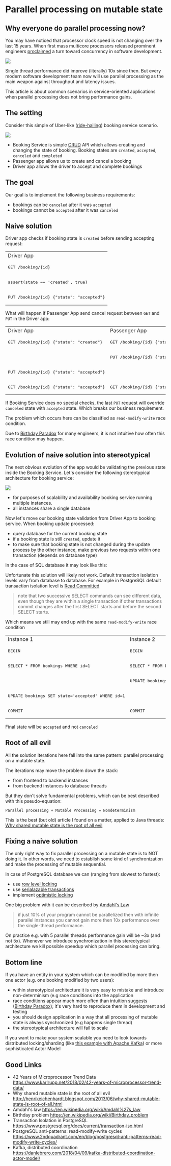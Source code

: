 # Parallel processing on mutable state

## Why everyone do parallel processing now?

You may have noticed that processor clock speed is not changing over the last 15 years. When first mass multicore processors released prominent engineers [proclaimed](http://www.gotw.ca/publications/concurrency-ddj.htm) a turn toward concurrency in software development.

<img src="./cpu-perfomance.png" />

Single thread performance did improve (literally) 10x since then. But every modern software development team now will use parallel processing as the main weapon against throughput and latency issues.

This article is about common scenarios in service-oriented applications when parallel processing does not bring performance gains.

## The setting 

Consider this simple of Uber-like ([ride-hailing](https://en.wikipedia.org/wiki/Peer-to-peer_ridesharing)) booking service scenario.

<img src="./booking-app.png" />

* Booking Service is simple [CRUD](https://en.wikipedia.org/wiki/Create,_read,_update_and_delete) API which allows creating and changing the state of booking. Booking states are `created`, `accepted`, `canceled` and `completed`
* Passenger app allows us to create and cancel a booking
* Driver app allows the driver to accept and complete bookings

## The goal

Our goal is to implement the following business requirements:
* bookings can be `canceled` after it was `accepted`
* bookings cannot be `accepted` after it was `canceled`

## Naive solution

Driver app checks if booking state is `created` before sending accepting request: 

<table>
<tr><td>Driver App</td><tr>
<tr>
 <td><pre>GET /booking/{id}</pre></td>
<tr>
<tr>
 <td><pre>assert(state == 'created', true)</pre></td>
<tr>
<tr>
 <td><pre>PUT /booking/{id} {"state": "accepted"}</pre></td>
<tr>
</table>


What will happen if Passenger App send cancel request between `GET` and `PUT` in the Driver app:

<table>
<tr><td>Driver App</td><td>Passenger App</td><tr>
<tr>
 <td><pre>GET /booking/{id} {"state": "created"}</pre></td>
 <td><pre>GET /booking/{id} {"state": "created"}</pre></td>
<tr>
<tr>
 <td></td>
 <td><pre>PUT /booking/{id} {"state": "canceled"}</pre></td>
<tr>
<tr>
 <td><pre>PUT /booking/{id} {"state": "accepted"}</pre></td>
 <td></td>
<tr>
<tr>
 <td><pre>GET /booking/{id} {"state": "accepted"}</pre></td>
 <td><pre>GET /booking/{id} {"state": "accepted"}</pre></td>
<tr>
</table>

If Booking Service does no special checks, the last `PUT` request will override `canceled` state with `accepted` state. Which breaks our business requirement.


The problem which occurs here can be classified as `read-modify-write` race condition.

Due to [Birthday Paradox](https://en.wikipedia.org/wiki/Birthday_problem) for many engineers, it is not intuitive how often this race condition may happen.

## Evolution of naive solution into stereotypical

The next obvious evolution of the app would be validating the previous state inside the Booking Service. Let's consider the following stereotypical architecture for booking service:

<img src="./booking-service.png" />

* for purposes of scalability and availability booking service running multiple instances.
* all instances share a single database

Now let's move our booking state validation from Driver App to booking service. When booking update processed:
* query database for the current booking state
* if a booking state is still `created`, update it
* to make sure that booking state is not changed during the update process by the other instance, make previous two requests within one transaction (depends on database type)

In the case of SQL database it may look like this:

Unfortunate this solution will likely not work. Default transaction isolation levels vary from database to database. For example in PostgreSQL default transaction isolation level is [Read Committed](https://www.postgresql.org/docs/current/transaction-iso.html#XACT-READ-COMMITTED)

> note that two successive SELECT commands can see different data, even though they are within a single transaction if other transactions commit changes after the first SELECT starts and before the second SELECT starts.

Which means we still may end up with the same `read-modify-write` race condition

<table>
<tr><td>Instance 1</td><td>Instance 2</td><tr>
<tr>
 <td><pre>BEGIN</pre></td>
 <td><pre>BEGIN</pre></td>
<tr>
<tr>
 <td><pre>SELECT * FROM bookings WHERE id=1</pre></td>
 <td><pre>SELECT * FROM bookings WHERE id=1</pre></td>
<tr>
<tr>
 <td></td>
 <td><pre>UPDATE bookings SET state='canceled' WHERE id=1</pre></td>
<tr>
<tr>
 <td><pre>UPDATE bookings SET state='accepted' WHERE id=1</pre></td>
 <td></td>
<tr>
<tr>
 <td><pre>COMMIT</pre></td>
 <td><pre>COMMIT</pre></td>
<tr>
</table>

Final state will be `accepted` and not `canceled`

## Root of all evil

All the solution iterations here fall into the same pattern: parallel processing on a mutable state.

The iterations may move the problem down the stack:
* from frontend to backend instances
* from backend instances to database threads

But they don't solve fundamental problems, which can be best described with this pseudo-equation:

```
Parallel processing + Mutable Processing = Nondeterminism
```

This is the best (but old) article I found on a matter, applied to Java threads: [Why shared mutable state is the root of all evil](http://henrikeichenhardt.blogspot.com/2013/06/why-shared-mutable-state-is-root-of-all.html
)

## Fixing a naive solution

The only right way to fix parallel processing on a mutable state is to NOT doing it. In other words, we need to establish some kind of synchronization and make the processing of mutable sequential.

In case of PostgreSQL database we can (ranging from slowest to fastest):
* use [row level locking](https://www.postgresql.org/docs/9.1/explicit-locking.html#LOCKING-ROWS)
* use [serialazable transactions](https://www.postgresql.org/docs/9.1/transaction-iso.html#XACT-SERIALIZABLE)
* implement [optimistic locking](https://en.wikipedia.org/wiki/Optimistic_concurrency_control)


One big problem with it can be described by [Amdahl's Law](https://en.wikipedia.org/wiki/Amdahl%27s_law)
> if just 10% of your program cannot be parallelized then with infinite parallel instances you cannot gain more then 10x performance over the single-thread performance.

On practice e.g. with 5 parallel threads performance gain will be ~3x (and not 5x). Whenever we introduce synchronization in this stereotypical architecture we kill possible speedup which parallel processing can bring.

## Bottom line 

If you have an entity in your system which can be modified by more then one actor (e.g. one booking modified by two users):
* within stereotypical architecture it is very easy to mistake and introduce non-determinism (e.g race conditions into the application
* race conditions appear much more often than intuition suggests ([Birthday Paradox](https://en.wikipedia.org/wiki/Birthday_problem)); it's very hard to reproduce them in development and testing
* you should design application in a way that all processing of mutable state is always synchronized (e.g happens single thread)
* the stereotypical architecture will fail to scale

If you want to make your system scalable you need to look towards distributed locking/sharding (like [this example with Apache Kafka](https://danlebrero.com/2018/04/09/kafka-distributed-coordination-actor-model/)) or more sophisticated Actor Model

## Good Links

* 42 Years of Microprocessor Trend Data https://www.karlrupp.net/2018/02/42-years-of-microprocessor-trend-data/
* Why shared mutable state is the root of all evil http://henrikeichenhardt.blogspot.com/2013/06/why-shared-mutable-state-is-root-of-all.html
* Amdahl's law https://en.wikipedia.org/wiki/Amdahl%27s_law
* Birthday problem https://en.wikipedia.org/wiki/Birthday_problem
* Transaction Isolation in PostgreSQL https://www.postgresql.org/docs/current/transaction-iso.html
* PostgreSQL anti-patterns: read-modify-write cycles https://www.2ndquadrant.com/en/blog/postgresql-anti-patterns-read-modify-write-cycles/
* Kafka, distributed coordination https://danlebrero.com/2018/04/09/kafka-distributed-coordination-actor-model/

